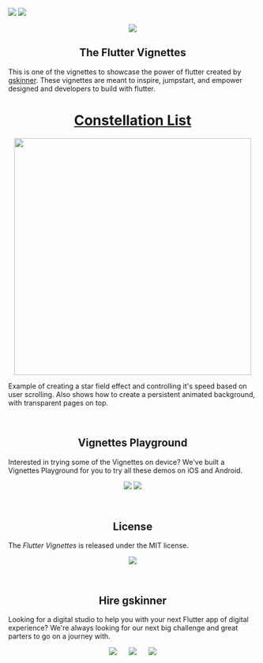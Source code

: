 <a href="https://www.gskinner.com/flutter_showcase/"><img src="https://gskinner.com/flutter_showcase/shared/header@2x.png"></a>
<img src="https://gskinner.com/flutter_showcase/shared/subheader@2x.png">

<p align=center><a href="https://opensource.org/licenses/MIT"><img src="https://img.shields.io/badge/License-MIT-yellow.svg"/></a></p>

<h2 align=center> The Flutter Vignettes </h2>

This is one of the vignettes to showcase the power of flutter created by [gskinner](https://gksinner.com). These vignettes are meant to inspire, jumpstart, and empower designed and developers to build with flutter.

<p id="constellation_list" align=center><a href="#constellation_list"><h1 align=center>Constellation List</h1></a></p>
<p align=center><a href="#"><img src="https://gskinner.com/flutter_showcase/previews/constellation_list_edited.gif" width="480" height="480" /></a></p>
<p align=left>Example of creating a star field effect and controlling it's speed based on user scrolling. Also shows how to create a persistent animated background, with transparent pages on top.</p>
<br/>
<h2 align=center>Vignettes Playground</h2>

Interested in trying some of the Vignettes on device? We've built a Vignettes Playground for you to try all these demos on iOS and Android.

<p align=center><img src="https://gskinner.com/flutter_showcase/shared/appstore-Apple.png"/>  <img src="https://gskinner.com/flutter_showcase/shared/appstore-Google.png"/></p>
<br/>

<h2 id="license" align=center>License</h2>


The _Flutter Vignettes_ is released under the MIT license. 


<p align=center><a href="https://opensource.org/licenses/MIT"><img src="https://img.shields.io/badge/License-MIT-yellow.svg"/></a></p>

<br/>
<h2 align=center>Hire gskinner</h2>


Looking for a digital studio to help you with your next Flutter app of digital experience? We're always looking for our next big challenge and great parters to go on a journey with.


<p align=center>
<a href="https://gskinner.com"><img src="https://gskinner.com/flutter_showcase/shared/button-HireUs.png"/></a>&nbsp;&nbsp;&nbsp;&nbsp;&nbsp;
<a href="https://gskinner.com"><img src="https://gskinner.com/flutter_showcase/shared/button-Follow.png"/></a>&nbsp;&nbsp;&nbsp;&nbsp;&nbsp;
<a href="https://gskinner.com"><img src="https://gskinner.com/flutter_showcase/shared/button-Website.png"/></a>
</p><br /><br />
